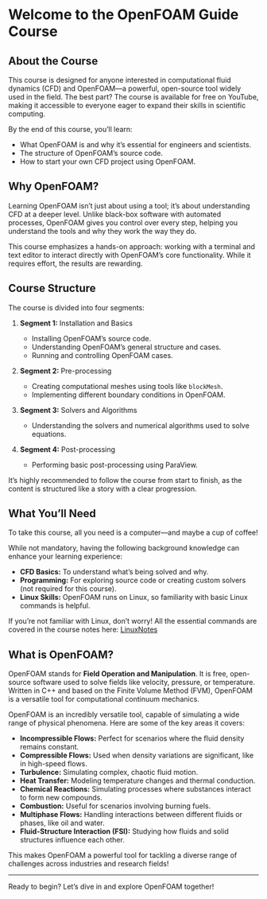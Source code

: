 # Welcome to the OpenFOAM Guide Course

## About the Course

This course is designed for anyone interested in computational fluid dynamics (CFD) and OpenFOAM—a powerful, open-source tool widely used in the field. The best part? The course is available for free on YouTube, making it accessible to everyone eager to expand their skills in scientific computing.

By the end of this course, you’ll learn:
- What OpenFOAM is and why it’s essential for engineers and scientists.
- The structure of OpenFOAM’s source code.
- How to start your own CFD project using OpenFOAM.

## Why OpenFOAM?

Learning OpenFOAM isn’t just about using a tool; it’s about understanding CFD at a deeper level. Unlike black-box software with automated processes, OpenFOAM gives you control over every step, helping you understand the tools and why they work the way they do.

This course emphasizes a hands-on approach: working with a terminal and text editor to interact directly with OpenFOAM’s core functionality. While it requires effort, the results are rewarding.

## Course Structure

The course is divided into four segments:

1. **Segment 1:** Installation and Basics
    - Installing OpenFOAM’s source code.
    - Understanding OpenFOAM’s general structure and cases.
    - Running and controlling OpenFOAM cases.
   
2. **Segment 2:** Pre-processing
    - Creating computational meshes using tools like `blockMesh`.
    - Implementing different boundary conditions in OpenFOAM.
   
3. **Segment 3:** Solvers and Algorithms
    - Understanding the solvers and numerical algorithms used to solve equations.

4. **Segment 4:** Post-processing
    - Performing basic post-processing using ParaView.

It’s highly recommended to follow the course from start to finish, as the content is structured like a story with a clear progression.

## What You’ll Need

To take this course, all you need is a computer—and maybe a cup of coffee!

While not mandatory, having the following background knowledge can enhance your learning experience:
- **CFD Basics:** To understand what’s being solved and why.
- **Programming:** For exploring source code or creating custom solvers (not required for this course).
- **Linux Skills:** OpenFOAM runs on Linux, so familiarity with basic Linux commands is helpful.

If you’re not familiar with Linux, don’t worry! All the essential commands are covered in the course notes here: [LinuxNotes](https://github.com/MuhammedMagid/OpenFoam-GuideCourse/blob/main/00-LinuxNotes/README.md)

## What is OpenFOAM?

OpenFOAM stands for **Field Operation and Manipulation**. It is free, open-source software used to solve fields like velocity, pressure, or temperature. Written in C++ and based on the Finite Volume Method (FVM), OpenFOAM is a versatile tool for computational continuum mechanics.


OpenFOAM is an incredibly versatile tool, capable of simulating a wide range of physical phenomena. Here are some of the key areas it covers:

- **Incompressible Flows:** Perfect for scenarios where the fluid density remains constant.
- **Compressible Flows:** Used when density variations are significant, like in high-speed flows.
- **Turbulence:** Simulating complex, chaotic fluid motion.
- **Heat Transfer:** Modeling temperature changes and thermal conduction.
- **Chemical Reactions:** Simulating processes where substances interact to form new compounds.
- **Combustion:** Useful for scenarios involving burning fuels.
- **Multiphase Flows:** Handling interactions between different fluids or phases, like oil and water.
- **Fluid-Structure Interaction (FSI):** Studying how fluids and solid structures influence each other.

This makes OpenFOAM a powerful tool for tackling a diverse range of challenges across industries and research fields!

---

Ready to begin? Let’s dive in and explore OpenFOAM together!
